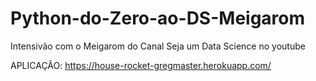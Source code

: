 # Python-do-Zero-ao-DS-Meigarom
Intensivão com o Meigarom do Canal Seja um Data Science no youtube

APLICAÇÃO: https://house-rocket-gregmaster.herokuapp.com/
